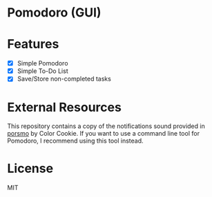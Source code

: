 # Pomodoro (GUI)

<!-- TODO: Image -->

# Features

- [x] Simple Pomodoro
- [x] Simple To-Do List
- [x] Save/Store non-completed tasks

# External Resources

This repository contains a copy of the notifications sound provided in [porsmo] by Color Cookie.
If you want to use a command line tool for Pomodoro, I recommend using this tool instead.

[porsmo]: https://github.com/ColorCookie-dev/porsmo

# License

MIT
